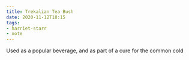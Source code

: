 ```yaml
---
title: Trekalian Tea Bush
date: 2020-11-12T18:15
tags:
- harriet-starr
- note
---
```


Used as a popular beverage, and as part of a cure for the common cold
